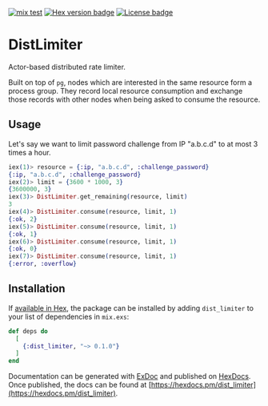 [![mix test](https://github.com/jechol/dist_limiter/workflows/mix%20test/badge.svg)](https://github.com/jechol/dist_limiter/actions)
[![Hex version badge](https://img.shields.io/hexpm/v/dist_limiter)](https://hex.pm/packages/dist_limiter)
[![License badge](https://img.shields.io/hexpm/l/dist_limiter)](https://github.com/jechol/dist_limiter/blob/master/LICENSE.md)
# DistLimiter

Actor-based distributed rate limiter.

Built on top of `pg`, nodes which are interested in the same resource form a process group. They record local resource consumption and exchange those records with other nodes when being asked to consume the resource.

## Usage

Let's say we want to limit password challenge from IP "a.b.c.d" to at most 3 times a hour.

```elixir
iex(1)> resource = {:ip, "a.b.c.d", :challenge_password}                             
{:ip, "a.b.c.d", :challenge_password}
iex(2)> limit = {3600 * 1000, 3}
{3600000, 3}
iex(3)> DistLimiter.get_remaining(resource, limit)                                        
3
iex(4)> DistLimiter.consume(resource, limit, 1)   
{:ok, 2}
iex(5)> DistLimiter.consume(resource, limit, 1)
{:ok, 1}
iex(6)> DistLimiter.consume(resource, limit, 1)
{:ok, 0}
iex(7)> DistLimiter.consume(resource, limit, 1)
{:error, :overflow}
```


## Installation

If [available in Hex](https://hex.pm/docs/publish), the package can be installed
by adding `dist_limiter` to your list of dependencies in `mix.exs`:

```elixir
def deps do
  [
    {:dist_limiter, "~> 0.1.0"}
  ]
end
```

Documentation can be generated with [ExDoc](https://github.com/elixir-lang/ex_doc)
and published on [HexDocs](https://hexdocs.pm). Once published, the docs can
be found at [https://hexdocs.pm/dist_limiter](https://hexdocs.pm/dist_limiter).


